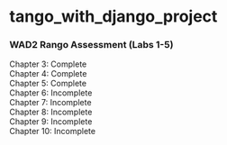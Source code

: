 # tango_with_django_project
### WAD2 Rango Assessment (Labs 1-5)

Chapter 3: Complete  
Chapter 4: Complete  
Chapter 5: Complete  
Chapter 6: Incomplete  
Chapter 7: Incomplete  
Chapter 8: Incomplete  
Chapter 9: Incomplete  
Chapter 10: Incomplete
